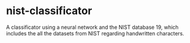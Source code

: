 # nist-classificator
A classificator using a neural network and the NIST database 19, which includes the all the datasets from NIST regarding handwritten characters.
